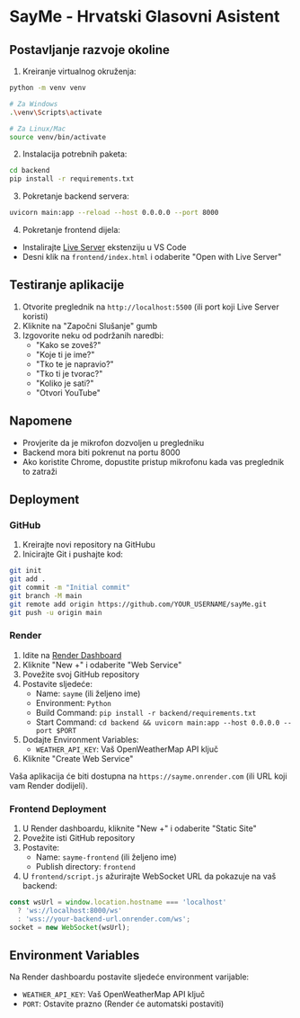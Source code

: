# SayMe - Hrvatski Glasovni Asistent

## Postavljanje razvoje okoline

1. Kreiranje virtualnog okruženja:
```bash
python -m venv venv

# Za Windows
.\venv\Scripts\activate

# Za Linux/Mac
source venv/bin/activate
```

2. Instalacija potrebnih paketa:
```bash
cd backend
pip install -r requirements.txt
```

3. Pokretanje backend servera:
```bash
uvicorn main:app --reload --host 0.0.0.0 --port 8000
```

4. Pokretanje frontend dijela:
- Instalirajte [Live Server](https://marketplace.visualstudio.com/items?itemName=ritwickdey.LiveServer) ekstenziju u VS Code
- Desni klik na `frontend/index.html` i odaberite "Open with Live Server"

## Testiranje aplikacije

1. Otvorite preglednik na `http://localhost:5500` (ili port koji Live Server koristi)
2. Kliknite na "Započni Slušanje" gumb
3. Izgovorite neku od podržanih naredbi:
   - "Kako se zoveš?"
   - "Koje ti je ime?"
   - "Tko te je napravio?"
   - "Tko ti je tvorac?"
   - "Koliko je sati?"
   - "Otvori YouTube"

## Napomene
- Provjerite da je mikrofon dozvoljen u pregledniku
- Backend mora biti pokrenut na portu 8000
- Ako koristite Chrome, dopustite pristup mikrofonu kada vas preglednik to zatraži

## Deployment

### GitHub

1. Kreirajte novi repository na GitHubu
2. Inicirajte Git i pushajte kod:
```bash
git init
git add .
git commit -m "Initial commit"
git branch -M main
git remote add origin https://github.com/YOUR_USERNAME/sayMe.git
git push -u origin main
```

### Render

1. Idite na [Render Dashboard](https://dashboard.render.com)
2. Kliknite "New +" i odaberite "Web Service"
3. Povežite svoj GitHub repository
4. Postavite sljedeće:
   - Name: `sayme` (ili željeno ime)
   - Environment: `Python`
   - Build Command: `pip install -r backend/requirements.txt`
   - Start Command: `cd backend && uvicorn main:app --host 0.0.0.0 --port $PORT`
5. Dodajte Environment Variables:
   - `WEATHER_API_KEY`: Vaš OpenWeatherMap API ključ
6. Kliknite "Create Web Service"

Vaša aplikacija će biti dostupna na `https://sayme.onrender.com` (ili URL koji vam Render dodijeli).

### Frontend Deployment

1. U Render dashboardu, kliknite "New +" i odaberite "Static Site"
2. Povežite isti GitHub repository
3. Postavite:
   - Name: `sayme-frontend` (ili željeno ime)
   - Publish directory: `frontend`
4. U `frontend/script.js` ažurirajte WebSocket URL da pokazuje na vaš backend:
```javascript
const wsUrl = window.location.hostname === 'localhost' 
  ? 'ws://localhost:8000/ws'
  : 'wss://your-backend-url.onrender.com/ws';
socket = new WebSocket(wsUrl);
```

## Environment Variables

Na Render dashboardu postavite sljedeće environment varijable:
- `WEATHER_API_KEY`: Vaš OpenWeatherMap API ključ
- `PORT`: Ostavite prazno (Render će automatski postaviti)
